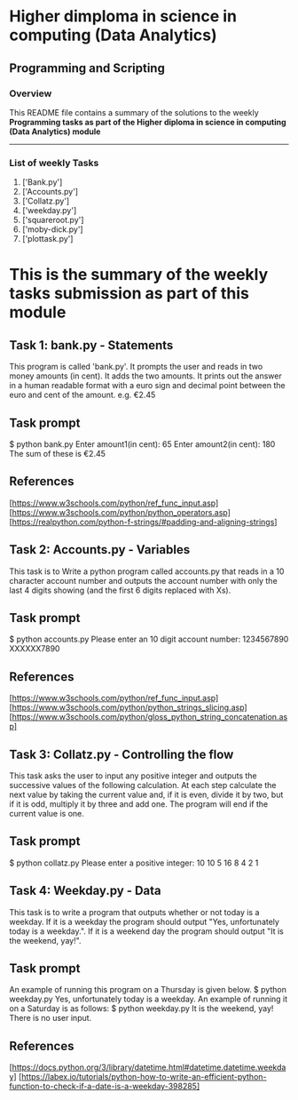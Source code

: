 # Higher dimploma in science in computing (Data Analytics)
## Programming and Scripting

### Overview
This README file contains a summary of the 
solutions to the weekly **Programming tasks as part of the Higher diploma in science in computing (Data Analytics) module**

---

### List of weekly Tasks
1. ['Bank.py']
2. ['Accounts.py']
3. ['Collatz.py']
4. ['weekday.py']
5. ['squareroot.py']
6. ['moby-dick.py']
7. ['plottask.py']


# This is the summary of the weekly tasks submission as part of this module

## Task 1: bank.py - Statements 
This program is called 'bank.py'. It prompts the user and reads in two money amounts (in cent). It adds the two amounts. It prints out the answer in a human readable format with a euro sign and decimal point between the euro and cent of the amount. e.g. €2.45
## Task prompt
$ python bank.py
Enter amount1(in cent): 65
Enter amount2(in cent): 180
The sum of these is €2.45
## References
[https://www.w3schools.com/python/ref_func_input.asp]
[https://www.w3schools.com/python/python_operators.asp]
[https://realpython.com/python-f-strings/#padding-and-aligning-strings]


## Task 2: Accounts.py - Variables
This task is to Write a python program called accounts.py that reads in a 10 character account number and outputs the account number with only the last 4 digits showing (and the first 6 digits replaced with Xs).
## Task prompt
$ python accounts.py
Please enter an 10 digit account number: 1234567890
XXXXXX7890

## References
[https://www.w3schools.com/python/ref_func_input.asp]
[https://www.w3schools.com/python/python_strings_slicing.asp]
[https://www.w3schools.com/python/gloss_python_string_concatenation.asp]

## Task 3: Collatz.py - Controlling the flow
This task asks the user to input any positive integer and outputs the successive values of the following calculation.
At each step calculate the next value by taking the current value and, if it is even, divide it by two, but if it is odd, multiply it by three and add one.
The program will end if the current value is one.
## Task prompt
$ python collatz.py
Please enter a positive integer: 10
10 5 16 8 4 2 1

## Task 4: Weekday.py - Data
This task is to write a program that outputs whether or not today is a weekday. If it is a weekday the program should output "Yes, unfortunately today is a weekday.". If it is a weekend day the program should output "It is the weekend, yay!".

## Task prompt
An example of running this program on a Thursday is given below.
$ python weekday.py
Yes, unfortunately today is a weekday.
An example of running it on a Saturday is as follows:
$ python weekday.py
It is the weekend, yay!
There is no user input.

## References
[https://docs.python.org/3/library/datetime.html#datetime.datetime.weekday]
[https://labex.io/tutorials/python-how-to-write-an-efficient-python-function-to-check-if-a-date-is-a-weekday-398285]



